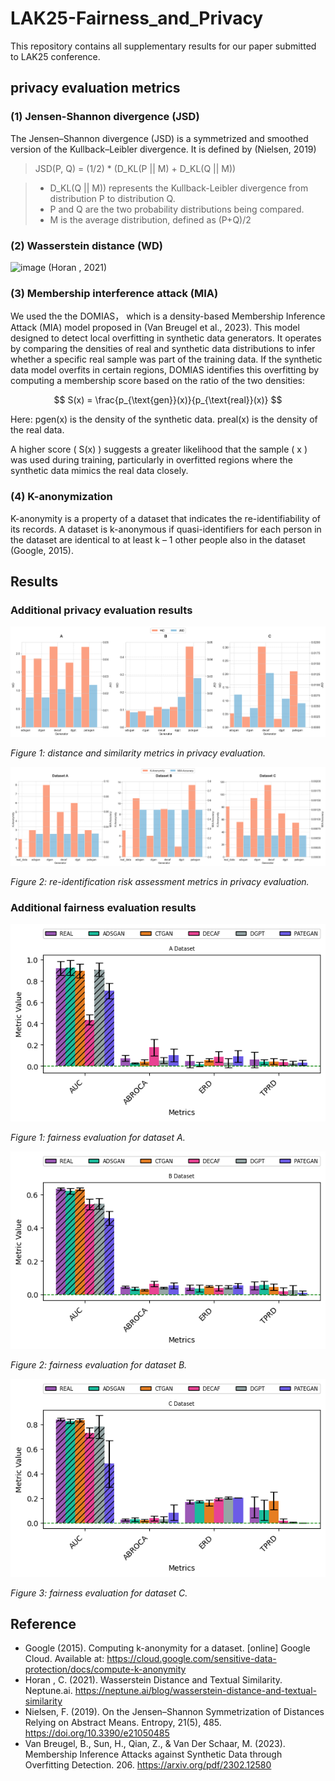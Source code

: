 # LAK25-Fairness_and_Privacy

This repository contains all supplementary results for our paper submitted to LAK25 conference.

## privacy evaluation metrics

### (1)	Jensen-Shannon divergence (JSD)
   The Jensen–Shannon divergence (JSD) is a symmetrized and smoothed version of the Kullback–Leibler divergence. It is defined by (Nielsen, 2019)
 
 > JSD(P, Q) = (1/2) * (D_KL(P || M) + D_KL(Q || M))

 > - D_KL(Q || M)) represents the Kullback-Leibler divergence from distribution P to distribution Q.
 > - P and Q are the two probability distributions being compared.
 > - M is the average distribution, defined as (P+Q)/2

### (2)	Wasserstein distance (WD)

![image](https://github.com/ql909/mathematical_definitions/assets/108169831/7b64ead0-18cc-4d5c-9f23-416344aeba9a) (Horan , 2021)

### (3)	Membership interference attack (MIA)

We used the the DOMIAS， which is a density-based Membership Inference Attack (MIA) model proposed in (Van Breugel et al., 2023). This model designed to detect local overfitting in synthetic data generators. It operates by comparing the densities of real and synthetic data distributions to infer whether a specific real sample was part of the training data. If the synthetic data model overfits in certain regions, DOMIAS identifies this overfitting by computing a membership score based on the ratio of the two densities:


$$
S(x) = \frac{p_{\text{gen}}(x)}{p_{\text{real}}(x)}
$$

Here:
pgen​(x) is the density of the synthetic data.
preal(x) is the density of the real data.

A higher score \( S(x) \) suggests a greater likelihood that the sample \( x \) was used during training, particularly in overfitted regions where the synthetic data mimics the real data closely.


### (4)	K-anonymization

K-anonymity is a property of a dataset that indicates the re-identifiability of its records. A dataset is k-anonymous if quasi-identifiers for each person in the dataset are identical to at least k – 1 other people also in the dataset (Google, 2015).

## Results

### Additional privacy evaluation results 
![distance and similarity metrics in privacy evaluation](jsd-wd(1).png)

*Figure 1: distance and similarity metrics in privacy evaluation.*

![re-identification risk assessment metrics in privacy evaluation](mia-kanony.png)

*Figure 2: re-identification risk assessment metrics in privacy evaluation.*

### Additional fairness evaluation results 

![fairness evaluation for dataset A](A_fairness_average.png)

*Figure 1: fairness evaluation for dataset A.*

![fairness evaluation for dataset B](B_fairness_average.png)

*Figure 2: fairness evaluation for dataset B.*

![fairness evaluation for dataset C](C_fairness_average.png)

*Figure 3: fairness evaluation for dataset C.*

## Reference
- Google (2015). Computing k-anonymity for a dataset. [online] Google Cloud. Available at: https://cloud.google.com/sensitive-data-protection/docs/compute-k-anonymity
- Horan , C. (2021). Wasserstein Distance and Textual Similarity. Neptune.ai. https://neptune.ai/blog/wasserstein-distance-and-textual-similarity
- Nielsen, F. (2019). On the Jensen–Shannon Symmetrization of Distances Relying on Abstract Means. Entropy, 21(5), 485. https://doi.org/10.3390/e21050485
- Van Breugel, B., Sun, H., Qian, Z., & Van Der Schaar, M. (2023). Membership Inference Attacks against Synthetic Data through Overfitting Detection. 206. https://arxiv.org/pdf/2302.12580
